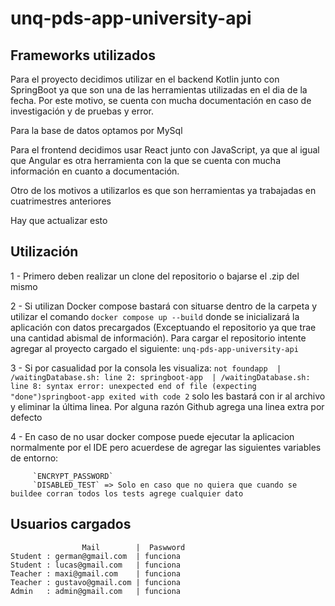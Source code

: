 # unq-pds-app-university-api

## Frameworks utilizados
Para el proyecto decidimos utilizar en el backend Kotlin junto con SpringBoot ya que son una de las herramientas utilizadas en el dia de la fecha.
Por este motivo, se cuenta con mucha documentación en caso de investigación y de pruebas y error. 

Para la base de datos optamos por MySql

Para el frontend decidimos usar React junto con JavaScript, ya que al igual que Angular es otra herramienta con la que se cuenta con mucha información en cuanto a documentación.

Otro de los motivos a utilizarlos es que son herramientas ya trabajadas en cuatrimestres anteriores

Hay que actualizar esto

## Utilización
 1 - Primero deben realizar un clone del repositorio o bajarse el .zip del mismo


 2 - Si utilizan Docker compose bastará con situarse dentro de la carpeta y utilizar el comando  `docker compose up --build`
        donde se inicializará la aplicación con datos precargados (Exceptuando el repositorio ya que trae una cantidad abismal de información).
        Para cargar el repositorio intente agregar al proyecto cargado el siguiente: `unq-pds-app-university-api`


 3 - Si por casualidad por la consola les visualiza: 
         `not foundapp  | /waitingDatabase.sh: line 2: springboot-app  | /waitingDatabase.sh: line 8: syntax error: unexpected end of file (expecting "done")springboot-app exited with code 2` solo les bastará con ir al archivo y eliminar la última linea.
        Por alguna razón Github agrega una linea extra por defecto


 4 - En caso de no usar docker compose puede ejecutar la aplicacion normalmente por el IDE pero acuerdese de agregar las siguientes variables de entorno:
          
         `ENCRYPT_PASSWORD`
         `DISABLED_TEST` => Solo en caso que no quiera que cuando se buildee corran todos los tests agrege cualquier dato


## Usuarios cargados
                    Mail        |  Paswword
    Student : german@gmail.com  | funciona
    Student : lucas@gmail.com   | funciona
    Teacher : maxi@gmail.com    | funciona
    Teacher : gustavo@gmail.com | funciona
    Admin   : admin@gmail.com   | funciona